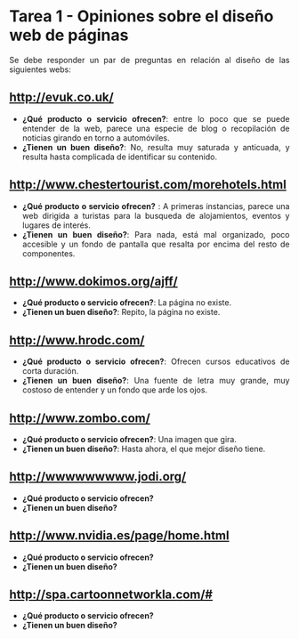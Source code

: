 # Tarea 1 - Opiniones sobre el diseño web de páginas

<div align=justify>

Se debe responder un par de preguntas en relación al diseño de las siguientes webs:

## http://evuk.co.uk/
- __¿Qué producto o servicio ofrecen?__: entre lo poco que se puede entender de la web, parece una especie de blog o recopilación de noticias girando en torno a automóviles.
- __¿Tienen un buen diseño?__: No, resulta muy saturada y anticuada, y resulta hasta complicada de identificar su contenido.

## http://www.chestertourist.com/morehotels.html
- __¿Qué producto o servicio ofrecen?__ : A primeras instancias, parece una web dirigida a turistas para la busqueda de alojamientos, eventos y lugares de interés.
- __¿Tienen un buen diseño?__: Para nada, está mal organizado, poco accesible y un fondo de pantalla que resalta por encima del resto de componentes.

## http://www.dokimos.org/ajff/
- __¿Qué producto o servicio ofrecen?__: La página no existe.
- __¿Tienen un buen diseño?__: Repito, la página no existe.

## http://www.hrodc.com/
- __¿Qué producto o servicio ofrecen?__: Ofrecen cursos educativos de corta duración.
- __¿Tienen un buen diseño?__: Una fuente de letra muy grande, muy costoso de entender y un fondo que arde los ojos.

## http://www.zombo.com/
- __¿Qué producto o servicio ofrecen?__: Una imagen que gira.
- __¿Tienen un buen diseño?__: Hasta ahora, el que mejor diseño tiene.

## http://wwwwwwwww.jodi.org/
- __¿Qué producto o servicio ofrecen?__ 
- __¿Tienen un buen diseño?__

## http://www.nvidia.es/page/home.html
- __¿Qué producto o servicio ofrecen?__ 
- __¿Tienen un buen diseño?__

## http://spa.cartoonnetworkla.com/#
- __¿Qué producto o servicio ofrecen?__ 
- __¿Tienen un buen diseño?__

</div>